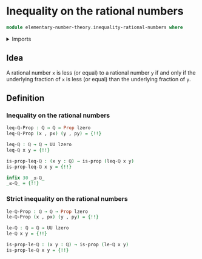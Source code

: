 # Inequality on the rational numbers

```agda
module elementary-number-theory.inequality-rational-numbers where
```

<details><summary>Imports</summary>

```agda
open import elementary-number-theory.inequality-integer-fractions
open import elementary-number-theory.rational-numbers

open import foundation.dependent-pair-types
open import foundation.propositions
open import foundation.universe-levels
```

</details>

## Idea

A rational number `x` is less (or equal) to a rational number `y` if and only if
the underlying fraction of `x` is less (or equal) than the underlying fraction
of `y`.

## Definition

### Inequality on the rational numbers

```agda
leq-ℚ-Prop : ℚ → ℚ → Prop lzero
leq-ℚ-Prop (x , px) (y , py) = {!!}

leq-ℚ : ℚ → ℚ → UU lzero
leq-ℚ x y = {!!}

is-prop-leq-ℚ : (x y : ℚ) → is-prop (leq-ℚ x y)
is-prop-leq-ℚ x y = {!!}

infix 30 _≤-ℚ_
_≤-ℚ_ = {!!}
```

### Strict inequality on the rational numbers

```agda
le-ℚ-Prop : ℚ → ℚ → Prop lzero
le-ℚ-Prop (x , px) (y , py) = {!!}

le-ℚ : ℚ → ℚ → UU lzero
le-ℚ x y = {!!}

is-prop-le-ℚ : (x y : ℚ) → is-prop (le-ℚ x y)
is-prop-le-ℚ x y = {!!}
```
